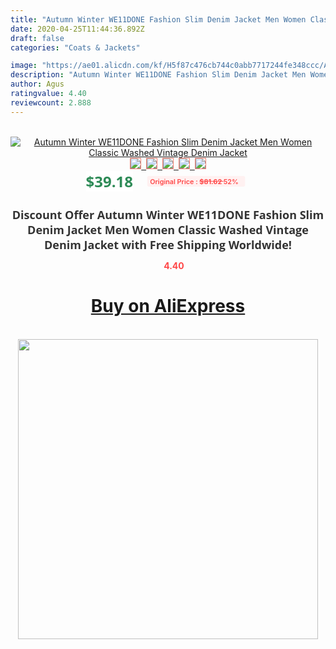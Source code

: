 ```yaml
---
title: "Autumn Winter WE11DONE Fashion Slim Denim Jacket Men Women Classic Washed Vintage Denim Jacket"
date: 2020-04-25T11:44:36.892Z
draft: false
categories: "Coats & Jackets"

image: "https://ae01.alicdn.com/kf/H5f87c476cb744c0abb7717244fe348ccc/Autumn-Winter-WE11DONE-Fashion-Slim-Denim-Jacket-Men-Women-Classic-Washed-Vintage-Denim-Jacket.jpg"
description: "Autumn Winter WE11DONE Fashion Slim Denim Jacket Men Women Classic Washed Vintage Denim Jacket"
author: Agus
ratingvalue: 4.40
reviewcount: 2.888
---
```

<br>
<div style="text-align: center;">
<a href="https://s.click.aliexpress.com/e/_AKVAXb" target="_blank" rel="nofollow noopener noreferrer"><img alt="Autumn Winter WE11DONE Fashion Slim Denim Jacket Men Women Classic Washed Vintage Denim Jacket" class="magnifier-image" src="https://ae01.alicdn.com/kf/H5f87c476cb744c0abb7717244fe348ccc/Autumn-Winter-WE11DONE-Fashion-Slim-Denim-Jacket-Men-Women-Classic-Washed-Vintage-Denim-Jacket.jpg_640x640.jpg">
<br>
<img style="border:1px solid salmon" src="https://ae01.alicdn.com/kf/H5f87c476cb744c0abb7717244fe348ccc/Autumn-Winter-WE11DONE-Fashion-Slim-Denim-Jacket-Men-Women-Classic-Washed-Vintage-Denim-Jacket.jpg_120x120.jpg">&nbsp;&nbsp;<img style="border:1px solid salmon" src="https://ae01.alicdn.com/kf/H132e11a29f0b4c52a5e483cf58b4dd0cC/Autumn-Winter-WE11DONE-Fashion-Slim-Denim-Jacket-Men-Women-Classic-Washed-Vintage-Denim-Jacket.jpg_120x120.jpg">&nbsp;&nbsp;<img style="border:1px solid salmon" src="https://ae01.alicdn.com/kf/H398fcb62ecfe4d9e94ed015c43853f80H/Autumn-Winter-WE11DONE-Fashion-Slim-Denim-Jacket-Men-Women-Classic-Washed-Vintage-Denim-Jacket.jpg_120x120.jpg">&nbsp;&nbsp;<img style="border:1px solid salmon" src="https://ae01.alicdn.com/kf/H99e61310aa3e4c9682ad472e52ebf9ce5/Autumn-Winter-WE11DONE-Fashion-Slim-Denim-Jacket-Men-Women-Classic-Washed-Vintage-Denim-Jacket.jpg_120x120.jpg">&nbsp;&nbsp;<img style="border:1px solid salmon" src="https://ae01.alicdn.com/kf/H99be835f429a441b9289fd578beafcd39/Autumn-Winter-WE11DONE-Fashion-Slim-Denim-Jacket-Men-Women-Classic-Washed-Vintage-Denim-Jacket.jpg_120x120.jpg"></a></div><br0>
<div style="text-align: center;"><span style="background-color: white; border: 0px; box-sizing: border-box; color: seagreen; display: inline-block; font-family: &quot;open sans&quot; , &quot;arial&quot; , &quot;helvetica&quot; , sans-serif , &quot;heiti&quot;; font-size: 24px; font-stretch: inherit; font-weight: 700; line-height: inherit; margin: 0px 10px 0px 0px; padding: 0px; vertical-align: middle;">$39.18 </span>
<span style="background: rgb(255 , 241 , 241); border-radius: 3px; border: 0px; box-sizing: border-box; color: #ff4747; display: inline-block; font-family: inherit; font-size: 12px; font-stretch: inherit; font-style: inherit; font-variant: inherit; font-weight: 600; line-height: inherit; margin: 0px; padding: 2px 5px; transform: scale(0.9); vertical-align: middle;">Original Price : <b style="text-decoration: line-through;">$81.62 </b> 52%&nbsp;&nbsp;</span></div>
<h1 style="color: #333333; display: inline-block; font-family: &quot;open sans&quot; , &quot;arial&quot; , &quot;helvetica&quot; , sans-serif , &quot;heiti&quot;; font-size: 18px; font-stretch: inherit; font-weight: 700; text-align: center;">Discount Offer Autumn Winter WE11DONE Fashion Slim Denim Jacket Men Women Classic Washed Vintage Denim Jacket with Free Shipping Worldwide!</h1>
<div style="color: #ff4747; text-align: center;">
<img src="https://4.bp.blogspot.com/-M0ZcTcb-5uY/XleCXlxnR4I/AAAAAAAAAEc/OrjgMkXV1oMQFaCRZj5HQwOCBcu3w1FegCPcBGAYYCw/s1600/star.png" style="height: 15px;">&nbsp;<b>4.40</b></div>
<div class="button_cont" align="center"><a class="buynow_a" href="https://s.click.aliexpress.com/e/_AKVAXb" target="_blank" rel="nofollow noopener noreferrer"><H1>Buy on AliExpress</H1></a></div><br>
<div class="separator" style="clear: both; text-align: center;">
<img src="https://lh3.googleusercontent.com/-pTy5HemUv9M/XlePHvY0dAI/AAAAAAAAAE4/0nX5iRUoIWY8eMW9Dpxeirr157OZliDIgCLcBGAsYHQ/s1600/badge.gif" width="480">
</div>
